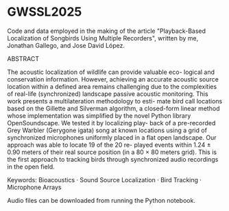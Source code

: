 # GWSSL2025
Code and data employed in the making of the article "Playback-Based Localization of Songbirds Using Multiple Recorders", written by me, Jonathan Gallego, and Jose David López.

ABSTRACT

The acoustic localization of wildlife can provide valuable eco-
logical and conservation information. However, achieving an accurate
acoustic source location within a defined area remains challenging due
to the complexities of real-life (synchronized) landscape passive acoustic
monitoring. This work presents a multilateration methodology to esti-
mate bird call locations based on the Gillette and Silverman algorithm,
a closed-form linear method whose implementation was simplified by the
novel Python library OpenSoundscape. We tested it by localizing play-
back of a pre-recorded Grey Warbler (Gerygone igata) song at known
locations using a grid of synchronized microphones uniformly placed in
a flat open landscape. Our approach was able to locate 19 of the 20 re-
played events within 1.24 ± 0.90 meters of their real source position (in a
80 × 80 meters grid). This is the first approach to tracking birds through
synchronized audio recordings in the open field.


Keywords: Bioacoustics · Sound Source Localization · Bird Tracking ·
Microphone Arrays

Audio files can be downloaded from running the Python notebook.
